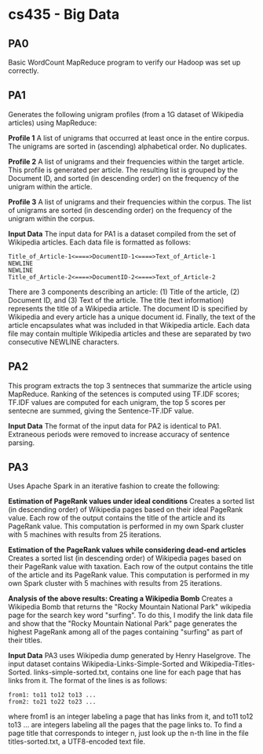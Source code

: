 # cs435 - Big Data

## PA0
Basic WordCount MapReduce program to verify our Hadoop was set up correctly.

## PA1
Generates the following unigram profiles (from a 1G dataset of Wikipedia articles) using MapReduce:

**Profile 1**
A list of unigrams that occurred at least once in the entire corpus. The unigrams are sorted in (ascending) alphabetical order. No duplicates.

**Profile 2**
A list of unigrams and their frequencies within the target article. This profile is generated per article. The resulting list is grouped by the Document ID, and sorted (in descending order) on the frequency of the unigram within the article.

**Profile 3**
A list of unigrams and their frequencies within the corpus. The list of unigrams are sorted (in descending order) on the frequency of the unigram within the corpus.

**Input Data**
The input data for PA1 is a dataset compiled from the set of Wikipedia articles. Each data file is formatted as follows:

```
Title_of_Article-1<====>DocumentID-1<====>Text_of_Article-1 
NEWLINE 
NEWLINE 
Title_of_Article-2<====>DocumentID-2<====>Text_of_Article-2 
```
There are 3 components describing an article: (1) Title of the article, (2) Document ID, and (3) Text of the article. The title (text information) represents the title of a Wikipedia article. The document ID is specified by Wikipedia and every article has a unique document id. Finally, the text of the article encapsulates what was included in that Wikipedia article. Each data file may contain multiple Wikipedia articles and these are separated by two consecutive NEWLINE characters.

## PA2
This program extracts the top 3 sentneces that summarize the article using MapReduce. Ranking of the setences is computed using TF.IDF scores; TF.IDF values are computed for each unigram, the top 5 scores per sentecne are summed, giving the Sentence-TF.IDF value.

**Input Data**
The format of the input data for PA2 is identical to PA1. Extraneous periods were removed to increase accuracy of sentence parsing.

## PA3
Uses Apache Spark in an iterative fashion to create the following:

**Estimation of PageRank values under ideal conditions**
Creates a sorted list (in descending order) of Wikipedia pages based on their ideal PageRank value. Each row of the output contains the title of the article and its PageRank value. This computation is performed in my own Spark cluster with 5 machines with results from 25 iterations.

**Estimation of the PageRank values while considering dead-end articles**
Creates a sorted list (in descending order) of Wikipedia pages based on their PageRank value with taxation. Each row of the output contains the title of the article and its PageRank value. This computation is performed in my own Spark cluster with 5 machines with results from 25 iterations.

**Analysis of the above results: Creating a Wikipedia Bomb**
Creates a Wikipedia Bomb that returns the "Rocky Mountain National Park" wikipedia page for the search key word "surfing". To do this, I modify the link data file and show that the "Rocky Mountain National Park" page generates the highest PageRank among all of the pages containing "surfing" as part of their titles.

**Input Data**
PA3 uses Wikipedia dump generated by Henry Haselgrove. The input dataset contains Wikipedia-Links-Simple-Sorted and Wikipedia-Titles-Sorted. links-simple-sorted.txt, contains one line for each page that has links from it. The format of the lines is as follows:

```
from1: to11 to12 to13 ... 
from2: to21 to22 to23 ... 
```

where from1 is an integer labeling a page that has links from it, and to11 to12 to13 ... are integers labeling all the pages that the page links to. To find a page title that corresponds to integer n, just look up the n-th line in the file titles-sorted.txt, a UTF8-encoded text file.
